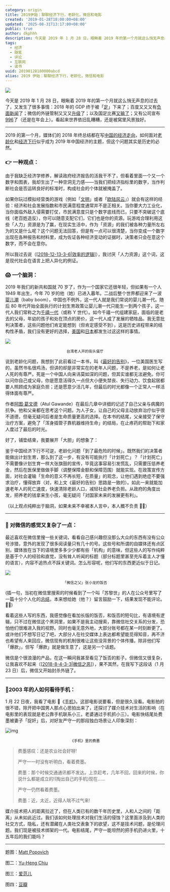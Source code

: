 ```yaml
---
category: origin
title: 2019伊始：聊聊经济下行，老龄化，微信和电影
created: '2019-01-28T18:00:00+08:00'
updated: '2025-08-31T13:17:00+08:00'
public: true
author: dkphhh
description: 今天是 2019 年 1 月 28 日，眼瞅着 2019 年的第一个月就这么悄无声息的过去了。
tags:
  - 经济
  - 随笔
  - 评论
  - 互联网
  - 读书
uuid: 20190128180000abcd
alias: 2019 伊始：聊聊经济下行，老龄化，微信和电影
---
```


![](https://rolinbos.nl/portfolio/three_portfolio/img/portfolio/voorbeeld_1)

今天是 2019 年 1 月 28 日，眼瞅着 2019 年的第一个月就这么悄无声息的过去了，又发生了很多事情：2018 年的 GDP 终于被「[定](http://www.qdaily.com/articles/60663.html)」下来了；百度又又又有[负面新闻](http://tech.sina.com.cn/i/2019-01-23/doc-ihqfskcn9654050.shtml)了；微信的外链管制又又又[升级](http://www.qdaily.com/articles/60707.html)了；以及国足比赛[又输了](https://sports.qq.com/a/20190125/000106.htm)；又有公司宣布[996](https://www.zhihu.com/question/309428750)了（还是在年会上）。看起来世界依旧乱糟糟，还是被窝里风景独好。

---

2019 的第一个月，媒体们的 2018 年终总结都在写[中国的经济走向](http://www.qdaily.com/articles/60488.html)，如何面对[老龄化](http://www.qdaily.com/articles/59991.html)和[经济下行](http://www.qdaily.com/articles/60461.html)似乎成为 2019 年中国经济的主题，但这个问题其实是历史的必然。

### 👉 一种观点：

由于我缺乏经济学修养，解读政府经济报告的活我干不了，但看着里面一个又一个数字和图表，我却生出了一种空洞无力感——当我们把经济指标里的数字，当作判断社会是否运转良好的标准时，构成社会的个体就被掩盖了。

如果你玩过模拟经营类的游戏（例如「[文明](<https://zh.wikipedia.org/zh/%E6%96%87%E6%98%8E_(%E6%B8%B8%E6%88%8F)>)」或者「[欧陆风云](https://zh.wikipedia.org/wiki/%E6%AD%90%E9%99%B8%E9%A2%A8%E9%9B%B2IV)」）就会有这样的经验：经济和社会发展指数和市民满意程度通常并不是正相关。当你要大力工业化，当你面临外敌入侵需要打仗，市民满意度只是个数字底线而已，只要不突破这个底线（老百姓造反），你可以随意支配它们，它们也是你的资源。玩游戏合理利用这些「人力」资源是为了赢，在现实生活中，作为「资源」的我们被各种力量所左右为的又是什么呢？这个问题无法回答，但是有一点可以很清楚，当你变成一个数字出现在各种报告和材料里，成为佐证各种经济变动的证据时，决策者只会在意这个数字，而不会在意你。

所以我过去说（[[2018-12-13-3-6|效率的逻辑]]），我讨厌「人力资源」这个词，这是现代社会在语言上把人异化的例证。

### 😱 一个脑洞：

2019 年我们的新共和国就 70 岁了，作为一个国家它还很年轻，但如果有一个人 1949 年出生，今年 70 岁的他（她）已进入暮年。二战后整个世界都迎来了一波[婴儿潮](https://zh.wikipedia.org/wiki/%E5%AC%B0%E5%85%92%E6%BD%AE)（baby boom），中国也不例外，这一代人就是我们常说的婴儿潮一代。随后 80 年代开始全面执行的计划生育政策让婴儿潮一代只能生一到两个孩子，这一代人我们常称之为[千禧一代](https://zh.wikipedia.org/wiki/Y%E4%B8%96%E4%BB%A3)（或称 Y 世代）。如今千禧一代组建家庭，面临的是老去的父母，年幼的孩子和处在顶点的房价，这一代人成了发展的牺牲品。我无意批判决策者，这些问题他们肯定能想到（但肯定感受不到），这是历史进程带来的结构性矛盾，我们没有更好的选择，[美国](https://www.wsj.com/video/china/3CB15D29-F1BF-40EE-A55B-29C7CCF4D031.html)和[日本](https://zh.wikipedia.org/wiki/%E7%B6%93%E6%BF%9F%E6%97%A5%E6%9C%AC%E5%8C%96)都发生过这这样的事情。

![](https://images.unsplash.com/photo-1537963679519-3911d54deff6?ixlib=rb-1.2.1&ixid=eyJhcHBfaWQiOjEyMDd9)

<center><small>台湾老人开的街头餐厅</small></center>

说到老龄化问题，我想到了此前看过一本书，叫《[最好的告别](https://book.douban.com/subject/26576861/)》，一位美国医生写的，虽然书名很鸡汤，但讲的却是非常实在的老年人问题，不是养老，是如何让老人死的有尊严。死是一个中国人向来讳莫如深的问题，但其实谁都无法避免。你可以问你自己或父母，你是愿意活得久一点但大小便失禁丧、失行动力、饮食起居都要人照顾成为家庭负担；还是愿意少活几年，但最后的时光都像一个正常人一样活得体面有尊严。

作者[阿图·葛文德](https://zh.wikipedia.org/zh-hans/%E9%98%BF%E5%9B%BE%C2%B7%E8%91%9B%E6%96%87%E5%BE%B7)（Atul Gawande）在最后几章中详细的记述了自己父亲与病魔的抗争。他和父亲都在思考这个问题。为人子女，让自己的父母主动放弃治疗似乎很不道德，但毫无疑问后者是生命质量更高的选择。在本书的结尾，父亲接受了保守治疗方案，避免了「浑身插管子靠机器维持生命」的结局，在止疼药的帮助下和家人度过了最后的时光。

好了，铺垫结束，我要展开「大胆」的想象了：

鉴于中国经济下行不可逆，老龄化问题「到了最危险的时候」。既然我们的决策者能做出计划生育，那么到了这一步，有没有可能执行「计划死亡」？「计划死亡」不需要像计划生育一样大张旗鼓的宣传，毕竟这事容易引发慌乱，只需要压低养老金，然后在医保里做做手脚（调整保障金额和保障范围）就能实现。在政策宣传方面，对社会灌输「生命的意义不再长短，在质量」的观念，让他们遇到绝症不要强求治疗，懂得放弃（对，和上文《最好的告别》思路是一致的）。如此一来就能加速老年人的死亡速度，快速清除老龄人口，减轻社会养老负担。从政府的角度出发，把养老的钱拿来生小孩，毫无疑问「对国家未来的发展更有利」。

（以上观点纯粹出于脑洞，如果未来不幸被本人言中，本人概不负责 🙅‍♀️）

---

### 🤔 对微信的感觉又复杂了一点：

最近喜欢在微信里搜一些关键词，看看自己感兴趣但没那么大众的东西有没有公众号涉猎，意外的发现了很多阅读量只有几十的号。这些号和所谓的自媒体还有点区别，媒体放在当下的语境里多多少少都有些「机构」的意味，但这些人的写作纯粹是基于个人的经验和直觉，没有耸人听闻的标题（部分标题里甚至充斥着主人才懂的语言），内容不追热点不踩关键词。怎么形容呢，他们写的东西更近似于日记。

![](https://s3.ifanr.com/wp-content/uploads/2018/08/titu-3.jpg!720)

<center><small>「微信之父」张小龙的饭否</small></center>

(插一句，当初在微信里搜索的时候看到了一个叫「苏黎世」的人在公众号里写了一篇十分个人化的[总结](https://mp.weixin.qq.com/s/ogslnJGdoMxZGsjVN8AdUg)，本来想给她（他？）留言鼓励一下，结果发现不能评论。🤷‍♀️)

看着这些人写的东西，我感觉像在看加长版的饭否，和饭否的短句比，有语境有逻辑，只不过在微信这个黑洞里，如果不是我主动搜索，靠微信社交关系的分发，恐怕他们很难进入我的视野。同时也毫无意外地，大部分账号都在某一时刻断更了。或许他们不想写日记了吧，大部分人在社交媒体上表达都希望能觅得知音，再不济也希望有人来回应，微信现有的机制很难让这些没背景的个体传播，除非他们写「爆款」，但写「爆款」就是做生意了，这是另一个话题。

微信是个很浪漫的产品，在这一瞬间我甚至看见了饭否的影子。但微信又很复杂，让我喜欢不起来（[[2018-8-4-3-3|微信之恶]]），果不其然，在我写下这段话（1 月 23 日）后，微信又开始封杀外链了。

---

### 📱2003 年的人如何看待手机：

1 月 22 日夜，我看了电影 🎥《[手机](https://movie.douban.com/subject/1308747/)》。这部电影说要看，但是很久没看。电影拍的很不错，除开把中国男人那点心思拍出来了，还探讨了媒介技术对生活的影响（在电影里的表现就是老公靠手机联系小三，老婆通过手机抓小三）。电影快结尾处费墨被妻子「捉奸」后，对好友严守一的那段独白场景让人印象深刻：

![img](https://img3.doubanio.com/view/photo/l/public/p2500078370.webp)

<center><small>《手机》里的费墨</small></center>

> 费墨感叹：还是农业社会好呀!
>
> 严守一一时没有听明白，看着费墨。
>
> 费墨：那个时候交通通讯都不发达。上京赶考，几年不回，回来的时候，你说什么都是成立的!(掏出自己的手机)现在……
>
> 严守一仍然看着费墨。
>
> 费墨：近，太近，近得人喘不过气来!

媒介技术把人的距离拉近了，但在人类已有的数千年历史里，人和人之间的「距离」从未如此近过。我们该如何处理技术对我们生活的侵蚀？这里面涉及到人类的社交方式，隐私，还有潜藏在人类社交表象下的欲望，这不是技术问题，是伦理问题。我们现是被技术绑架的一代。电影结尾，严守一能坦然的把手机扔进火里，十五年后的我们能吗？

---

题图：[Matt Popovich](https://unsplash.com/photos/-rNlq4IN_1k)

图二：[Yu-Heng Chiu](https://unsplash.com/photos/mRR6TCqS5Bk)

图三：[爱范儿](https://www.ifanr.com/1087723)

图四：[豆瓣](https://movie.douban.com/photos/photo/2500078370/)

[//begin]: # "Autogenerated link references for markdown compatibility"
[2018-12-13-3-6|效率的逻辑]: 2018-12-13-3-6 "效率的逻辑"
[2018-8-4-3-3|微信之恶]: 2018-8-4-3-3 "微信之恶"
[//end]: # "Autogenerated link references"
